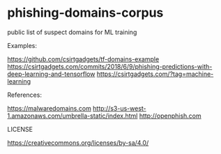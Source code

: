 # phishing-domains-corpus
public list of suspect domains for ML training

Examples:

https://github.com/csirtgadgets/tf-domains-example
https://csirtgadgets.com/commits/2018/6/9/phishing-predictions-with-deep-learning-and-tensorflow
https://csirtgadgets.com/?tag=machine-learning

References:

https://malwaredomains.com
http://s3-us-west-1.amazonaws.com/umbrella-static/index.html
http://openphish.com

LICENSE

https://creativecommons.org/licenses/by-sa/4.0/
